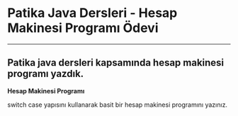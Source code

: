 # Patika Java Dersleri - Hesap Makinesi Programı Ödevi

<hr />

## Patika java dersleri kapsamında hesap makinesi programı yazdık.

**Hesap Makinesi Programı**

switch case yapısını kullanarak basit bir hesap makinesi programını yazınız.
